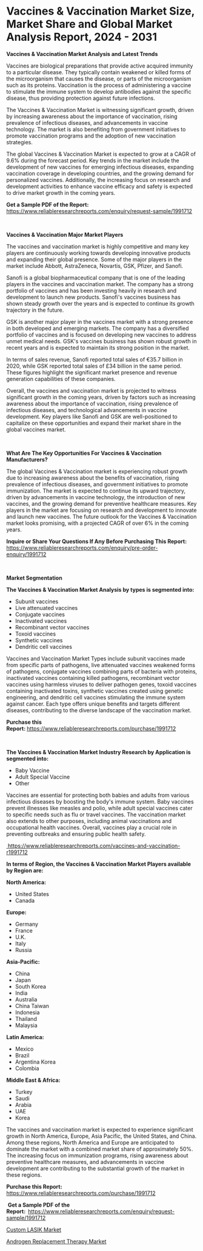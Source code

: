 <p><h1>Vaccines & Vaccination Market Size, Market Share and Global Market Analysis Report, 2024 - 2031</h1></p><p><strong>Vaccines & Vaccination Market Analysis and Latest Trends</strong></p>
<p><p>Vaccines are biological preparations that provide active acquired immunity to a particular disease. They typically contain weakened or killed forms of the microorganism that causes the disease, or parts of the microorganism such as its proteins. Vaccination is the process of administering a vaccine to stimulate the immune system to develop antibodies against the specific disease, thus providing protection against future infections.</p><p>The Vaccines & Vaccination Market is witnessing significant growth, driven by increasing awareness about the importance of vaccination, rising prevalence of infectious diseases, and advancements in vaccine technology. The market is also benefiting from government initiatives to promote vaccination programs and the adoption of new vaccination strategies.</p><p>The global Vaccines & Vaccination Market is expected to grow at a CAGR of 9.6% during the forecast period. Key trends in the market include the development of new vaccines for emerging infectious diseases, expanding vaccination coverage in developing countries, and the growing demand for personalized vaccines. Additionally, the increasing focus on research and development activities to enhance vaccine efficacy and safety is expected to drive market growth in the coming years.</p></p>
<p><strong>Get a Sample PDF of the Report:&nbsp;</strong> <a href="https://www.reliableresearchreports.com/enquiry/request-sample/1991712">https://www.reliableresearchreports.com/enquiry/request-sample/1991712</a></p>
<p>&nbsp;</p>
<p><strong>Vaccines & Vaccination Major Market Players</strong></p>
<p><p>The vaccines and vaccination market is highly competitive and many key players are continuously working towards developing innovative products and expanding their global presence. Some of the major players in the market include Abbott, AstraZeneca, Novartis, GSK, Pfizer, and Sanofi.</p><p>Sanofi is a global biopharmaceutical company that is one of the leading players in the vaccines and vaccination market. The company has a strong portfolio of vaccines and has been investing heavily in research and development to launch new products. Sanofi's vaccines business has shown steady growth over the years and is expected to continue its growth trajectory in the future.</p><p>GSK is another major player in the vaccines market with a strong presence in both developed and emerging markets. The company has a diversified portfolio of vaccines and is focused on developing new vaccines to address unmet medical needs. GSK's vaccines business has shown robust growth in recent years and is expected to maintain its strong position in the market.</p><p>In terms of sales revenue, Sanofi reported total sales of €35.7 billion in 2020, while GSK reported total sales of £34 billion in the same period. These figures highlight the significant market presence and revenue generation capabilities of these companies.</p><p>Overall, the vaccines and vaccination market is projected to witness significant growth in the coming years, driven by factors such as increasing awareness about the importance of vaccination, rising prevalence of infectious diseases, and technological advancements in vaccine development. Key players like Sanofi and GSK are well-positioned to capitalize on these opportunities and expand their market share in the global vaccines market.</p></p>
<p>&nbsp;</p>
<p><strong>What Are The Key Opportunities For Vaccines & Vaccination Manufacturers?</strong></p>
<p><p>The global Vaccines & Vaccination market is experiencing robust growth due to increasing awareness about the benefits of vaccination, rising prevalence of infectious diseases, and government initiatives to promote immunization. The market is expected to continue its upward trajectory, driven by advancements in vaccine technology, the introduction of new vaccines, and the growing demand for preventive healthcare measures. Key players in the market are focusing on research and development to innovate and launch new vaccines. The future outlook for the Vaccines & Vaccination market looks promising, with a projected CAGR of over 6% in the coming years.</p></p>
<p><strong>Inquire or Share Your Questions If Any Before Purchasing This Report:</strong> <a href="https://www.reliableresearchreports.com/enquiry/pre-order-enquiry/1991712">https://www.reliableresearchreports.com/enquiry/pre-order-enquiry/1991712</a></p>
<p>&nbsp;</p>
<p><strong>Market Segmentation</strong></p>
<p><strong>The Vaccines & Vaccination Market Analysis by types is segmented into:</strong></p>
<p><ul><li>Subunit vaccines</li><li>Live attenuated vaccines</li><li>Conjugate vaccines</li><li>Inactivated vaccines</li><li>Recombinant vector vaccines</li><li>Toxoid vaccines</li><li>Synthetic vaccines</li><li>Dendritic cell vaccines</li></ul></p>
<p><p>Vaccines and Vaccination Market Types include subunit vaccines made from specific parts of pathogens, live attenuated vaccines weakened forms of pathogens, conjugate vaccines combining parts of bacteria with proteins, inactivated vaccines containing killed pathogens, recombinant vector vaccines using harmless viruses to deliver pathogen genes, toxoid vaccines containing inactivated toxins, synthetic vaccines created using genetic engineering, and dendritic cell vaccines stimulating the immune system against cancer. Each type offers unique benefits and targets different diseases, contributing to the diverse landscape of the vaccination market.</p></p>
<p><strong>Purchase this Report:&nbsp;</strong><a href="https://www.reliableresearchreports.com/purchase/1991712">https://www.reliableresearchreports.com/purchase/1991712</a></p>
<p>&nbsp;</p>
<p><strong>The Vaccines & Vaccination Market Industry Research by Application is segmented into:</strong></p>
<p><ul><li>Baby Vaccine</li><li>Adult Special Vaccine</li><li>Other</li></ul></p>
<p><p>Vaccines are essential for protecting both babies and adults from various infectious diseases by boosting the body's immune system. Baby vaccines prevent illnesses like measles and polio, while adult special vaccines cater to specific needs such as flu or travel vaccines. The vaccination market also extends to other purposes, including animal vaccinations and occupational health vaccines. Overall, vaccines play a crucial role in preventing outbreaks and ensuring public health safety.</p></p>
<p><a href="https://www.reliableresearchreports.com/vaccines-and-vaccination-r1991712">&nbsp;https://www.reliableresearchreports.com/vaccines-and-vaccination-r1991712</a></p>
<p><strong>In terms of Region, the Vaccines & Vaccination Market Players available by Region are:</strong></p>
<p>
    <p> <strong> North America: </strong>
        <ul>
            <li>United States</li>
            <li>Canada</li>
        </ul>
        </p> 
    <p> <strong> Europe: </strong>
        <ul>
            <li>Germany</li>
            <li>France</li>
            <li>U.K.</li>
            <li>Italy</li>
            <li>Russia</li>
        </ul>
        </p> 
    <p> <strong> Asia-Pacific: </strong>
        <ul>
            <li>China</li>
            <li>Japan</li>
            <li>South Korea</li>
            <li>India</li>
            <li>Australia</li>
            <li>China Taiwan</li>
            <li>Indonesia</li>
            <li>Thailand</li>
            <li>Malaysia</li>
        </ul>
        </p> 
    <p> <strong> Latin America: </strong>
        <ul>
            <li>Mexico</li>
            <li>Brazil</li>
            <li>Argentina Korea</li>
            <li>Colombia</li>
        </ul>
        </p> 
    <p> <strong> Middle East & Africa: </strong>
        <ul>
            <li>Turkey</li>
            <li>Saudi</li>
            <li>Arabia</li>
            <li>UAE</li>
            <li>Korea</li>
        </ul>
    </p>
    </p>
<p><p>The vaccines and vaccination market is expected to experience significant growth in North America, Europe, Asia Pacific, the United States, and China. Among these regions, North America and Europe are anticipated to dominate the market with a combined market share of approximately 50%. The increasing focus on immunization programs, rising awareness about preventive healthcare measures, and advancements in vaccine development are contributing to the substantial growth of the market in these regions.</p></p>
<p><strong>Purchase this Report: </strong><a href="https://www.reliableresearchreports.com/purchase/1991712">https://www.reliableresearchreports.com/purchase/1991712</a></p>
<p>&nbsp;<strong>Get a Sample PDF of the Report:&nbsp;&nbsp;</strong><a href="https://www.reliableresearchreports.com/enquiry/request-sample/1991712">https://www.reliableresearchreports.com/enquiry/request-sample/1991712</a></p>
<p><strong></strong></p>
<p><p><a href="https://github.com/AlysaLedner2023/Market-Research-Report-List-2/blob/main/custom-lasik-market.md">Custom LASIK Market</a></p><p><a href="https://github.com/Sherrillcrooksxa8i18ucf2m/Market-Research-Report-List-3/blob/main/androgen-replacement-therapy-market.md">Androgen Replacement Therapy Market</a></p></p>